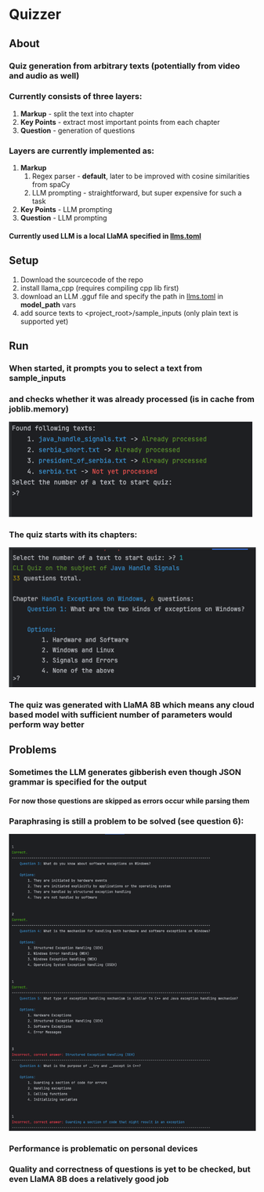 
# Quizzer

## About

### Quiz generation from arbitrary texts (potentially from video and audio as well)

### Currently consists of three layers:

1. **Markup** - split the text into chapter
2. **Key Points** - extract most important points from each chapter
3. **Question** - generation of questions

### Layers are currently implemented as:
1. **Markup** 
   1. Regex parser - **default**, later to be improved with cosine similarities from spaCy
   2. LLM prompting - straightforward, but super expensive for such a task
2. **Key Points** - LLM prompting
3. **Question** - LLM prompting

#### Currently used LLM is a local LlaMA specified in [llms.toml](src/poc_python/config/llms.toml)

## Setup
1. Download the sourcecode of the repo
2. install llama_cpp (requires compiling cpp lib first)
3. download an LLM .gguf file and specify the path in [llms.toml](src/poc_python/config/llms.toml) in __model_path__ vars
4. add source texts to <project_root>/sample_inputs (only plain text is supported yet)

## Run
### When started, it prompts you to select a text from sample_inputs 
### and checks whether it was already processed (is in cache from joblib.memory)

![choice.png](readme_imgs/choice.png)

### The quiz starts with its chapters:

![quiz.png](readme_imgs/quiz.png)

### The quiz was generated with LlaMA 8B which means any cloud based model with sufficient number of parameters would perform way better

## Problems
### Sometimes the LLM generates gibberish even though JSON grammar is specified for the output
#### For now those questions are skipped as errors occur while parsing them
### Paraphrasing is still a problem to be solved (see question 6):

![questions.png](readme_imgs/questions.png)

### Performance is problematic on personal devices
### Quality and correctness of questions is yet to be checked, but even LlaMA 8B does a relatively good job